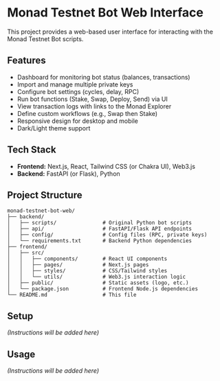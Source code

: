 # Monad Testnet Bot Web Interface

This project provides a web-based user interface for interacting with the Monad Testnet Bot scripts.

## Features

*   Dashboard for monitoring bot status (balances, transactions)
*   Import and manage multiple private keys
*   Configure bot settings (cycles, delay, RPC)
*   Run bot functions (Stake, Swap, Deploy, Send) via UI
*   View transaction logs with links to the Monad Explorer
*   Define custom workflows (e.g., Swap then Stake)
*   Responsive design for desktop and mobile
*   Dark/Light theme support

## Tech Stack

*   **Frontend:** Next.js, React, Tailwind CSS (or Chakra UI), Web3.js
*   **Backend:** FastAPI (or Flask), Python

## Project Structure

```
monad-testnet-bot-web/
├── backend/
│   ├── scripts/               # Original Python bot scripts
│   ├── api/                   # FastAPI/Flask API endpoints
│   ├── config/                # Config files (RPC, private keys)
│   └── requirements.txt       # Backend Python dependencies
├── frontend/
│   ├── src/
│   │   ├── components/        # React UI components
│   │   ├── pages/             # Next.js pages
│   │   ├── styles/            # CSS/Tailwind styles
│   │   └── utils/             # Web3.js interaction logic
│   ├── public/                # Static assets (logo, etc.)
│   └── package.json           # Frontend Node.js dependencies
└── README.md                  # This file
```

## Setup

*(Instructions will be added here)*

## Usage

*(Instructions will be added here)* 